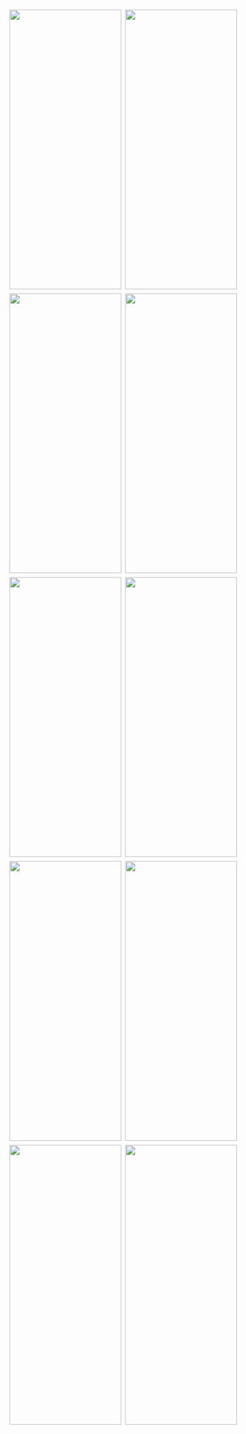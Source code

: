 <h1 align=left>
<img src="https://github.com/user-attachments/assets/0d35fc9a-9db1-4ed4-a636-5781ca46d455"width="200" height="500" />
<img src="https://i.postimg.cc/jSR6XGYL/IMG-20250303-WA0011.jpg" width="200" height="500"/>
<img src="https://i.postimg.cc/3J5FykLj/IMG-20250303-WA0012.jpg" width="200" height="500"/>
<img src="https://i.postimg.cc/yYmX075M/IMG-20250303-WA0013.jpg" width="200" height="500"/>
<img src="https://i.postimg.cc/wMzJ2TWy/IMG-20250303-WA0027.jpg" width="200" height="500"/>
<img src="https://i.postimg.cc/VN6qyn6w/IMG-20250303-WA0015.jpg" width="200" height="500"/>
<img src="https://i.postimg.cc/wMJzq9HV/IMG-20250303-WA0029.jpg" width="200" height="500"/>
<img src="https://i.postimg.cc/GmvRwLzh/IMG-20250303-WA0026.jpg" width="200" height="500"/>
<img src="https://i.postimg.cc/RVR1PKxM/IMG-20250303-WA0028.jpg" width="200" height="500"/>
<img src="https://i.postimg.cc/4djK24Bb/Whats-App-Image-2025-03-03-at-16-41-21-b8ea1ea0.jpg" width="200" height="500"/>

</h1>
